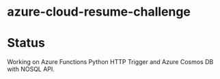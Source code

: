 # azure-cloud-resume-challenge

# Status

Working on Azure Functions Python HTTP Trigger and Azure Cosmos DB with NOSQL API. 